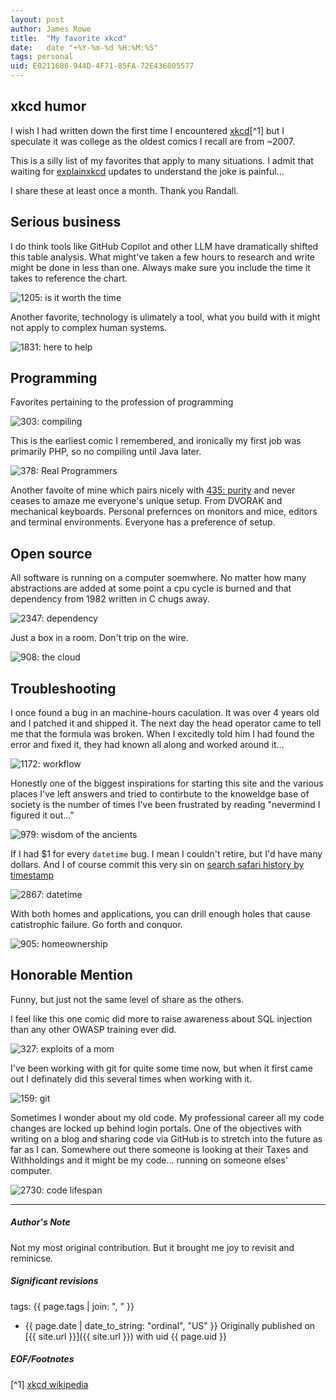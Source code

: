 ```yaml
---
layout: post
author: James Rowe
title:  "My favorite xkcd"
date:   date "+%Y-%m-%d %H:%M:%S"
tags: personal
uid: E0211686-944D-4F71-85FA-72E436805577
---
```


## xkcd humor

I wish I had written down the first time I encountered [xkcd](https://www.xkcd.com)[^1] but I speculate it was college as the oldest comics I recall are from ~2007.

This is a silly list of my favorites that apply to many situations. I admit that waiting for [explainxkcd](https://www.explainxkcd.com) updates to understand the joke is painful...

I share these at least once a month. Thank you Randall.

## Serious business

I do think tools like GitHub Copilot and other LLM have dramatically shifted this table analysis. What might've taken a few hours to research and write might be done in less than one. Always make sure you include the time it takes to reference the chart.

![1205: is it worth the time](https://imgs.xkcd.com/comics/is_it_worth_the_time.png)

Another favorite, technology is ulimately a tool, what you build with it might not apply to complex human systems.

![1831: here to help](https://imgs.xkcd.com/comics/here_to_help.png)

## Programming

Favorites pertaining to the profession of programming

![303: compiling](https://imgs.xkcd.com/comics/compiling.png)

This is the earliest comic I remembered, and ironically my first job was primarily PHP, so no compiling until Java later.

![378: Real Programmers](https://imgs.xkcd.com/comics/real_programmers.png)

Another favoite of mine which pairs nicely with [435: purity](https://xkcd.com/435) and never ceases to amaze me everyone's unique setup. From DVORAK and mechanical keyboards. Personal prefernces on monitors and mice, editors and terminal environments. Everyone has a preference of setup.

## Open source

All software is running on a computer soemwhere. No matter how many abstractions are added at some point a cpu cycle is burned and that dependency from 1982 written in C chugs away.

![2347: dependency](https://imgs.xkcd.com/comics/dependency.png)

Just a box in a room. Don't trip on the wire.

![908: the cloud](https://imgs.xkcd.com/comics/the_cloud.png)

## Troubleshooting

I once found a bug in an machine-hours caculation. It was over 4 years old and I patched it and shipped it. The next day the head operator came to tell me that the formula was broken. When I excitedly told him I had found the error and fixed it, they had known all along and worked around it...

![1172: workflow](https://imgs.xkcd.com/comics/workflow.png)

Honestly one of the biggest inspirations for starting this site and the various places I've left answers and tried to contirbute to the knoweldge base of society is the number of times I've been frustrated by reading "nevermind I figured it out..."

![979: wisdom of the ancients](https://imgs.xkcd.com/comics/wisdom_of_the_ancients.png)

If I had $1 for every ```datetime``` bug. I mean I couldn't retire, but I'd have many dollars. And I of course commit this very sin on [search safari history by timestamp](/articles/search-safari-history-by-timestamp)

![2867: datetime](https://imgs.xkcd.com/comics/datetime.png)

With both homes and applications, you can drill enough holes that cause catistrophic failure. Go forth and conquor.

![905: homeownership](https://imgs.xkcd.com/comics/homeownership.png)

## Honorable Mention

Funny, but just not the same level of share as the others.

I feel like this one comic did more to raise awareness about SQL injection than any other OWASP training ever did.

![327: exploits of a mom](https://imgs.xkcd.com/comics/exploits_of_a_mom.png)

I've been working with git for quite some time now, but when it first came out I definately did this several times when working with it.

![159: git](https://imgs.xkcd.com/comics/git.png)

Sometimes I wonder about my old code. My professional career all my code changes are locked up behind login portals. One of the objectives with writing on a blog and sharing code via GitHub is to stretch into the future as far as I can. Somewhere out there someone is looking at their Taxes and Withholdings and it might be my code... running on someone elses' computer.

![2730: code lifespan](https://imgs.xkcd.com/comics/code_lifespan.png)

---

##### Author's Note

Not my most original contribution. But it brought me joy to revisit and reminicse.

##### Significant revisions

tags: {{ page.tags | join: ", " }} <!-- todo move this somewhere -->

- {{ page.date | date_to_string: "ordinal", "US" }} Originally published on [{{ site.url }}]({{ site.url }}) with uid {{ page.uid }}

##### EOF/Footnotes

[^1] [xkcd wikipedia](https://en.wikipedia.org/wiki/Xkcd)
